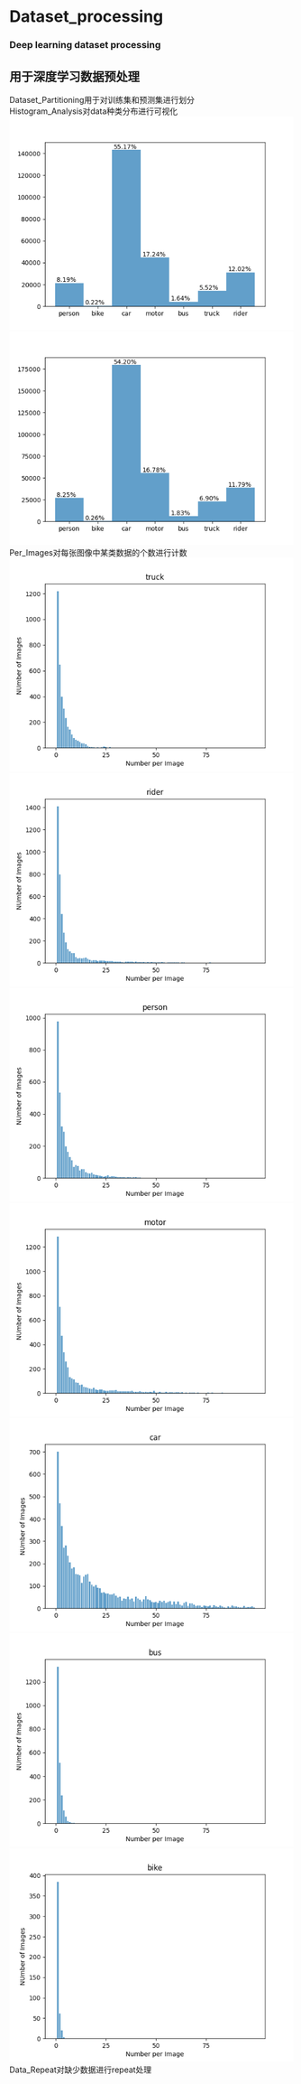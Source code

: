 # Dataset_processing
### Deep learning dataset processing
## 用于深度学习数据预处理

Dataset_Partitioning用于对训练集和预测集进行划分  
Histogram_Analysis对data种类分布进行可视化  
![Image text](https://github.com/zhangx297/Dataset_processing/blob/main/%E7%9B%B4%E6%96%B9%E5%9B%BE.png) 
![Image text](https://github.com/zhangx297/Dataset_processing/blob/main/%E6%96%B0%E7%9B%B4%E6%96%B9%E5%9B%BE.png)  
Per_Images对每张图像中某类数据的个数进行计数  
![Image text](https://github.com/zhangx297/Dataset_processing/blob/main/truck.png)  
![Image text](https://github.com/zhangx297/Dataset_processing/blob/main/rider.png)  
![Image text](https://github.com/zhangx297/Dataset_processing/blob/main/person.png)
![Image text](https://github.com/zhangx297/Dataset_processing/blob/main/motor.png)
![Image text](https://github.com/zhangx297/Dataset_processing/blob/main/car.png)
![Image text](https://github.com/zhangx297/Dataset_processing/blob/main/bus.png)
![Image text](https://github.com/zhangx297/Dataset_processing/blob/main/bike.png)  
Data_Repeat对缺少数据进行repeat处理  

